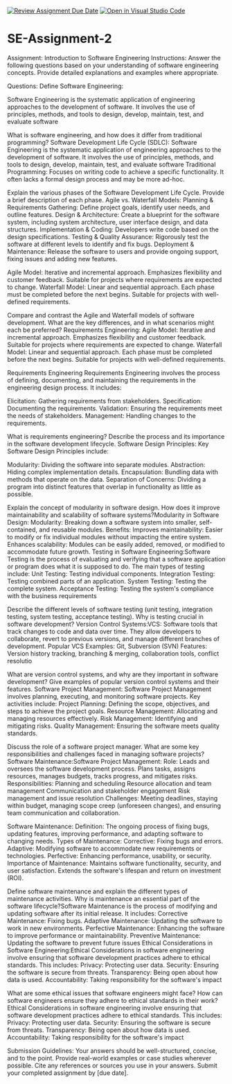 [![Review Assignment Due Date](https://classroom.github.com/assets/deadline-readme-button-24ddc0f5d75046c5622901739e7c5dd533143b0c8e959d652212380cedb1ea36.svg)](https://classroom.github.com/a/-ucQIGTc)
[![Open in Visual Studio Code](https://classroom.github.com/assets/open-in-vscode-718a45dd9cf7e7f842a935f5ebbe5719a5e09af4491e668f4dbf3b35d5cca122.svg)](https://classroom.github.com/online_ide?assignment_repo_id=15204377&assignment_repo_type=AssignmentRepo)
# SE-Assignment-2
Assignment: Introduction to Software Engineering
Instructions:
Answer the following questions based on your understanding of software engineering concepts. Provide detailed explanations and examples where appropriate.

Questions:
Define Software Engineering:

Software Engineering is the systematic application of engineering approaches to the development of software. It involves the use of principles, methods, and tools to design, develop, maintain, test, and evaluate software

What is software engineering, and how does it differ from traditional programming?
Software Development Life Cycle (SDLC): 
Software Engineering is the systematic application of engineering approaches to the development of software. It involves the use of principles, methods, and tools to design, develop, maintain, test, and evaluate software
Traditional Programming: Focuses on writing code to achieve a specific functionality. It often lacks a formal design process and may be more ad-hoc.

Explain the various phases of the Software Development Life Cycle. Provide a brief description of each phase.
Agile vs. Waterfall Models:
Planning & Requirements Gathering: Define project goals, identify user needs, and outline features.
Design & Architecture: Create a blueprint for the software system, including system architecture, user interface design, and data structures.
Implementation & Coding: Developers write code based on the design specifications.
Testing & Quality Assurance: Rigorously test the software at different levels to identify and fix bugs.
Deployment & Maintenance: Release the software to users and provide ongoing support, fixing issues and adding new features.

Agile Model:
Iterative and incremental approach.
Emphasizes flexibility and customer feedback.
Suitable for projects where requirements are expected to change.
Waterfall Model:
Linear and sequential approach.
Each phase must be completed before the next begins.
Suitable for projects with well-defined requirements.


Compare and contrast the Agile and Waterfall models of software development. What are the key differences, and in what scenarios might each be preferred?
Requirements Engineering:
Agile Model:
Iterative and incremental approach.
Emphasizes flexibility and customer feedback.
Suitable for projects where requirements are expected to change.
Waterfall Model:
Linear and sequential approach.
Each phase must be completed before the next begins.
Suitable for projects with well-defined requirements.

Requirements Engineering
Requirements Engineering involves the process of defining, documenting, and maintaining the requirements in the engineering design process. It includes:

Elicitation: Gathering requirements from stakeholders.
Specification: Documenting the requirements.
Validation: Ensuring the requirements meet the needs of stakeholders.
Management: Handling changes to the requirements.

What is requirements engineering? Describe the process and its importance in the software development lifecycle.
Software Design Principles:
Key Software Design Principles include:

Modularity: Dividing the software into separate modules.
Abstraction: Hiding complex implementation details.
Encapsulation: Bundling data with methods that operate on the data.
Separation of Concerns: Dividing a program into distinct features that overlap in functionality as little as possible.


Explain the concept of modularity in software design. How does it improve maintainability and scalability of software systems?Modularity in Software Design:
Modularity: Breaking down a software system into smaller, self-contained, and reusable modules.
Benefits:
Improves maintainability: Easier to modify or fix individual modules without impacting the entire system.
Enhances scalability: Modules can be easily added, removed, or modified to accommodate future growth.
Testing in Software Engineering:Software Testing is the process of evaluating and verifying that a software application or program does what it is supposed to do. The main types of testing include:
Unit Testing: Testing individual components.
Integration Testing: Testing combined parts of an application.
System Testing: Testing the complete system.
Acceptance Testing: Testing the system's compliance with the business requirements

Describe the different levels of software testing (unit testing, integration testing, system testing, acceptance testing). Why is testing crucial in software development?
Version Control Systems:VCS:  Software tools that track changes to code and data over time. They allow developers to collaborate, revert to previous versions, and manage different branches of development.
Popular VCS Examples: Git, Subversion (SVN)
Features: Version history tracking, branching & merging, collaboration tools, conflict resolutio

What are version control systems, and why are they important in software development? Give examples of popular version control systems and their features.
Software Project Management:
Software Project Management involves planning, executing, and monitoring software projects. Key activities include:
Project Planning: Defining the scope, objectives, and steps to achieve the project goals.
Resource Management: Allocating and managing resources effectively.
Risk Management: Identifying and mitigating risks.
Quality Management: Ensuring the software meets quality standards.

Discuss the role of a software project manager. What are some key responsibilities and challenges faced in managing software projects?
Software Maintenance:Software Project Management:
Role:  Leads and oversees the software development process. Plans tasks, assigns resources, manages budgets, tracks progress, and mitigates risks.
Responsibilities:
Planning and scheduling
Resource allocation and team management
Communication and stakeholder engagement
Risk management and issue resolution
Challenges:  Meeting deadlines, staying within budget, managing scope creep (unforeseen changes), and ensuring team communication and collaboration.

Software Maintenance:
Definition:  The ongoing process of fixing bugs, updating features, improving performance, and adapting software to changing needs.
Types of Maintenance:
Corrective: Fixing bugs and errors.
Adaptive: Modifying software to accommodate new requirements or technologies.
Perfective: Enhancing performance, usability, or security.
Importance of Maintenance:  Maintains software functionality, security, and user satisfaction. Extends the software's lifespan and return on investment (ROI).

Define software maintenance and explain the different types of maintenance activities. Why is maintenance an essential part of the software lifecycle?Software Maintenance is the process of modifying and updating software after its initial release. It includes:
Corrective Maintenance: Fixing bugs.
Adaptive Maintenance: Updating the software to work in new environments.
Perfective Maintenance: Enhancing the software to improve performance or maintainability.
Preventive Maintenance: Updating the software to prevent future issues
Ethical Considerations in Software Engineering:Ethical Considerations in software engineering involve ensuring that software development practices adhere to ethical standards. This includes:
Privacy: Protecting user data.
Security: Ensuring the software is secure from threats.
Transparency: Being open about how data is used.
Accountability: Taking responsibility for the software's impact

What are some ethical issues that software engineers might face? How can software engineers ensure they adhere to ethical standards in their work?
Ethical Considerations in software engineering involve ensuring that software development practices adhere to ethical standards. This includes:
Privacy: Protecting user data.
Security: Ensuring the software is secure from threats.
Transparency: Being open about how data is used.
Accountability: Taking responsibility for the software's impact


Submission Guidelines:
Your answers should be well-structured, concise, and to the point.
Provide real-world examples or case studies wherever possible.
Cite any references or sources you use in your answers.
Submit your completed assignment by [due date].
